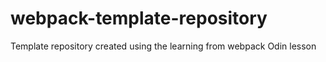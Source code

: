 # webpack-template-repository
Template repository created using the learning from webpack Odin lesson
